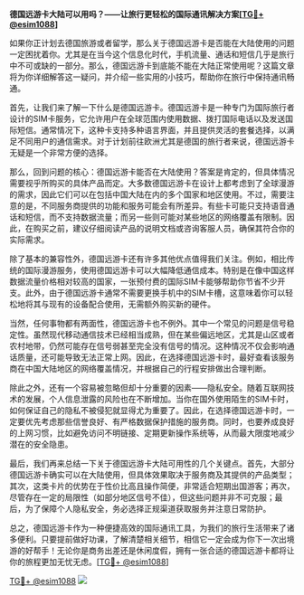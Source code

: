 **德国远游卡大陆可以用吗？——让旅行更轻松的国际通讯解决方案[[TG💪+ @esim1088](https://t.me/s/esim1088)]**

如果你正计划去德国旅游或者留学，那么关于德国远游卡是否能在大陆使用的问题一定困扰着你。尤其是在当今这个信息化时代，手机流量、通话和短信几乎是旅行中不可或缺的一部分。那么，德国远游卡到底能不能在大陆正常使用呢？这篇文章将为你详细解答这一疑问，并介绍一些实用的小技巧，帮助你在旅行中保持通讯畅通。

首先，让我们来了解一下什么是德国远游卡。德国远游卡是一种专门为国际旅行者设计的SIM卡服务，它允许用户在全球范围内使用数据、拨打国际电话以及发送国际短信。通常情况下，这种卡支持多种语言界面，并且提供灵活的套餐选择，以满足不同用户的通信需求。对于计划前往欧洲尤其是德国的旅行者来说，德国远游卡无疑是一个非常方便的选择。

那么，回到问题的核心：德国远游卡能否在大陆使用？答案是肯定的，但具体情况需要视乎所购买的具体产品而定。大多数德国远游卡在设计上都考虑到了全球漫游的需求，因此它们可以在包括中国大陆在内的多个国家和地区使用。不过，需要注意的是，不同服务商提供的功能和服务可能会有所差异。有些卡可能只支持语音通话和短信，而不支持数据流量；而另一些则可能对某些地区的网络覆盖有限制。因此，在购买之前，建议仔细阅读产品的说明文档或咨询客服人员，确保其符合你的实际需求。

除了基本的兼容性外，德国远游卡还有许多其他优点值得我们关注。例如，相比传统的国际漫游服务，使用德国远游卡可以大幅降低通信成本。特别是在像中国这样数据流量价格相对较高的国家，一张预付费的国际SIM卡能够帮助你节省不少开支。此外，由于德国远游卡通常不需要更换手机中的SIM卡槽，这意味着你可以轻松地将其与现有的设备配合使用，无需额外购买新的硬件。

当然，任何事物都有两面性，德国远游卡也不例外。其中一个常见的问题是信号稳定性。虽然现代移动通信技术已经相当成熟，但在某些偏远地区，尤其是山区或者农村地带，仍然可能存在信号弱甚至完全没有信号的情况。这种情况不仅会影响通话质量，还可能导致无法正常上网。因此，在选择德国远游卡时，最好查看该服务商在中国大陆地区的网络覆盖情况，并根据自己的行程安排做出合理判断。

除此之外，还有一个容易被忽略但却十分重要的因素——隐私安全。随着互联网技术的发展，个人信息泄露的风险也在不断增加。当你在国外使用陌生的SIM卡时，如何保证自己的隐私不被侵犯就显得尤为重要了。因此，在选择德国远游卡时，一定要优先考虑那些信誉良好、有严格数据保护措施的服务商。同时，也要养成良好的上网习惯，比如避免访问不明链接、定期更新操作系统等，从而最大限度地减少潜在的安全隐患。

最后，我们再来总结一下关于德国远游卡大陆可用性的几个关键点。首先，大部分德国远游卡确实可以在大陆使用，但具体效果取决于服务商及其提供的产品类型；其次，这类卡片的优势在于性价比高且操作简便，非常适合短期出国游客；再次，尽管存在一定的局限性（如部分地区信号不佳），但这些问题并非不可克服；最后，为了保障个人隐私安全，务必选择正规渠道获取服务并注意日常防护。

总之，德国远游卡作为一种便捷高效的国际通讯工具，为我们的旅行生活带来了诸多便利。只要提前做好功课，了解清楚相关细节，相信它一定会成为你下一次出境游的好帮手！无论你是商务出差还是休闲度假，拥有一张合适的德国远游卡都将让你的旅程更加无忧无虑。[[TG💪+ @esim1088](https://t.me/s/esim1088)]

[TG💪+ @esim1088](https://t.me/s/esim1088) ![](https://i.postimg.cc/4NQfJmqS/Snipaste-2025-05-13-00-14-12.png)